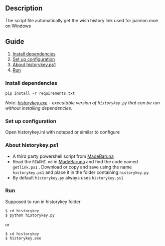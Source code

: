 ## Description
The script file automatically get the wish history link used for paimon.moe on Windows
## Guide
1. [Install dependencies](#install-dependencies)
2. [Set up configuration](#set-up-configuration)
3. [About historykey.ps1](#about-historykey.ps1)
4. [Run](#run)
### Install dependencies <a name="install-dependencies"></a>
`pip install -r requirements.txt`

*Note: [historykey.exe](https://github.com/CleveTok3125/historykey/releases/) - executable version of `historykey.py` that can be run without installing dependencies.*
### Set up configuration <a name="set-up-configuration"></a>
Open historykey.ini with notepad or similar to configure
### About historykey.ps1 <a name="about-historykey.ps1"></a>
- A third party powershell script from [MadeBaruna](https://gist.github.com/MadeBaruna/)
- Read the `README.md` in [MadeBaruna](https://gist.github.com/MadeBaruna/) and find the code named `getlink.ps1` . Download or copy and save using the name `historykey.ps1` and place it in the folder containing `historykey.py`
- By default `historykey.py` always uses `historykey.ps1`
### Run <a name="run"></a>
Supposed to run in historykey folder
```
$ cd historykey
$ python historykey.py
```
or
```
$ cd historykey
$ historykey.exe
```